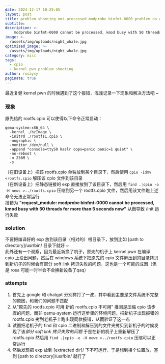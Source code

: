 ```yaml
---
date: 2024-12-17 10:29:05
layout: post
title: problem shooting not processed modprobe binfmt-0000 problem on cpio compilation
subtitle: 
description: >-
    modprobe binfmt-0000 cannot be processed, kmod busy with 50 threads for more than 5 seconds now
image: >-
  /assets/img/uploads/night_whale.jpg
optimized_image: >-
  /assets/img/uploads/night_whale.jpg
category: misc
tags:
  - cpio
  - kernel pwn problem shooting
author: rosayxy
paginate: true
---
```

最近复健 kernel pwn 的时候遇到了这个报错，浅浅记录一下现象和解决方法吧 ~      
### 现象
原先给的 rootfs.cpio 可以使得以下命令正常启动：
```
qemu-system-x86_64 \
  -kernel ./bzImage \
  -initrd ./rootfs1.cpio \
  -nographic \
  -monitor /dev/null \
  -append "console=ttyS0 kaslr oops=panic panic=1 quiet" \
  -no-reboot \
  -m 256M \
  -s
```
（在旧设备上）把该 rootfs.cpio 单独放到某个目录下，然后使用 `cpio -idmv <rootfs.cpio` 解压该 cpio 文件到该目录    
（在新设备上）把静态链接的 exp 直接放到了该目录下，然后用 `find .|cpio -o -H newc >../rootfs.cpio` 压缩到另一个 rootfs.cpio 文件，然后用该文件跑上述命令无法正常运行      
报错为 **"request_module: modprobe binfmt-0000 cannot be processed, kmod busy with 50 threads for more than 5 seconds now"** 从而导致 /init 运行失败    
### solution
不要把编译好的 exp 放到该目录（相对的）根目录下，放到比如 [path to directory]/usr/bin/ 目录下就好 ~     
此外还有一个观察，因为最近新换了机子，原先的机子上 kernel pwn 在编译 cpio 上没出问题，然后在 windows 系统下把原先的 cpio 文件解压到的目录拷贝到新机子的时候会有部分 soft link 拷贝失败的问题，这也是一个可能的成因（但是 rosa 可能一时半会不会换新设备了qaq）    

### attempts
1. 首先上 google 和 chatgpt 分别拷打了一波，其中看到主要是文件系统不完整的原因，和我们的问题不匹配
2. 从"原先的 rootfs.cpio 可用 新的 rootfs.cpio 不可用" 推测是压缩 cpio 该步骤的问题，而非 qemu-system 运行这步骤的环境问题，把新机子出现报错的 rootfs.cpio 拷到老机子上跑出现同款报错，从而验证了这一点     
3. 试图把老机子的 find 和 cpio 二进制和解压到的文件夹拷贝到新机子的时候发现了该*部分 soft link 拷贝失败的问题* 于是在新的机子上重新解压了 rootfs.cpio 然后用 `find .|cpio -o -H newc >../rootfs.cpio` 压缩可以正常运行
4. 然后发现把 exp 放到 [extracted dir]/ 下不可运行，于是想到换个位置放，塞到 [path to directory]/usr/bin/ 就行了     
